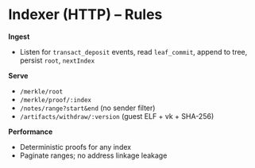 # Indexer (HTTP) – Rules

**Ingest**
- Listen for `transact_deposit` events, read `leaf_commit`, append to tree, persist `root`, `nextIndex`

**Serve**
- `/merkle/root`  
- `/merkle/proof/:index`  
- `/notes/range?start&end` (no sender filter)
- `/artifacts/withdraw/:version` (guest ELF + vk + SHA-256)

**Performance**
- Deterministic proofs for any index
- Paginate ranges; no address linkage leakage

